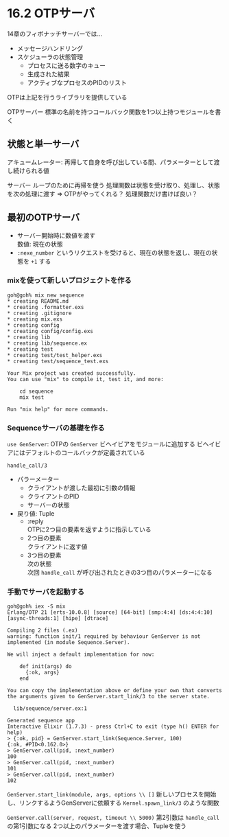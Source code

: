 # 16.2 OTPサーバ

14章のフィボナッチサーバーでは…
- メッセージハンドリング
- スケジューラの状態管理
    - プロセスに送る数字のキュー
    - 生成された結果
    - アクティブなプロセスのPIDのリスト

OTPは上記を行うライブラリを提供している

OTPサーバー
標準の名前を持つコールバック関数を1つ以上持つモジュールを書く

## 状態と単一サーバ

アキュームレーター: 再帰して自身を呼び出している間、パラメーターとして渡し続けられる値

サーバー
ループのために再帰を使う
処理関数は状態を受け取り、処理し、状態を次の処理に渡す
=>
OTPがやってくれる？
処理関数だけ書けば良い？

## 最初のOTPサーバ

- サーバー開始時に数値を渡す  
    数値: 現在の状態
- `:nexe_number` というリクエストを受けると、現在の状態を返し、現在の状態を `+1` する

### mixを使って新しいプロジェクトを作る

```
goh@goh% mix new sequence
* creating README.md
* creating .formatter.exs
* creating .gitignore
* creating mix.exs
* creating config
* creating config/config.exs
* creating lib
* creating lib/sequence.ex
* creating test
* creating test/test_helper.exs
* creating test/sequence_test.exs

Your Mix project was created successfully.
You can use "mix" to compile it, test it, and more:

    cd sequence
    mix test

Run "mix help" for more commands.
```

### Sequenceサーバの基礎を作る

`use GenServer`:
OTPの `GenServer` ビヘイビアをモジュールに追加する
ビヘイビアにはデフォルトのコールバックが定義されている

`handle_call/3`
- パラーメーター
    - クライアントが渡した最初に引数の情報
    - クライアントのPID
    - サーバーの状態
- 戻り値: Tuple
    - :reply  
        OTPに2つ目の要素を返すように指示している
    - 2つ目の要素  
        クライアントに返す値
    - 3つ目の要素  
        次の状態  
        次回 `handle_call` が呼び出されたときの3つ目のパラメーターになる

### 手動でサーバを起動する

```
goh@goh% iex -S mix
Erlang/OTP 21 [erts-10.0.8] [source] [64-bit] [smp:4:4] [ds:4:4:10] [async-threads:1] [hipe] [dtrace]

Compiling 2 files (.ex)
warning: function init/1 required by behaviour GenServer is not implemented (in module Sequence.Server).

We will inject a default implementation for now:

    def init(args) do
      {:ok, args}
    end

You can copy the implementation above or define your own that converts the arguments given to GenServer.start_link/3 to the server state.

  lib/sequence/server.ex:1

Generated sequence app
Interactive Elixir (1.7.3) - press Ctrl+C to exit (type h() ENTER for help)
> {:ok, pid} = GenServer.start_link(Sequence.Server, 100)
{:ok, #PID<0.162.0>}
> GenServer.call(pid, :next_number)
100
> GenServer.call(pid, :next_number)
101
> GenServer.call(pid, :next_number)
102
```

`GenServer.start_link(module, args, options \\ []`
新しいプロセスを開始し、リンクするようGenServerに依頼する
`Kernel.spawn_link/3` のような関数

`GenServer.call(server, request, timeout \\ 5000)`
第2引数は `handle_call` の第1引数になる
2つ以上のパラメーターを渡す場合、Tupleを使う

